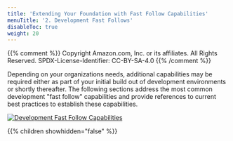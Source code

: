 ```yaml
---
title: 'Extending Your Foundation with Fast Follow Capabilities'
menuTitle: '2. Development Fast Follows'
disableToc: true
weight: 20
---
```


{{% comment %}}
Copyright Amazon.com, Inc. or its affiliates. All Rights Reserved.
SPDX-License-Identifier: CC-BY-SA-4.0
{{% /comment %}}

Depending on your organizations needs, additional capabilities may be required either as part of your initial build out of development environments or shortly thereafter. The following sections address the most common development "fast follow" capabilities and provide references to current best practices to establish these capabilities.

[![Development Fast Follow Capabilities](/images/02-dev-fast-follow/initial-foundation-dev-fast-follow.png)](/images/02-dev-fast-follow/initial-foundation-dev-fast-follow.png)

{{% children showhidden="false" %}}